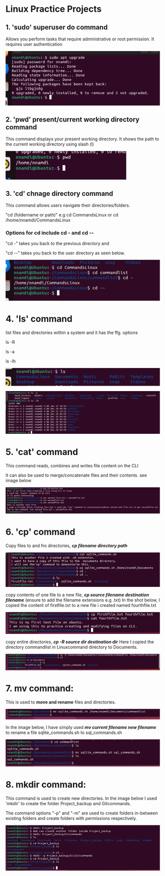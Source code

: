 # Linux Practice Projects

## 1. 'sudo' superuser do command
Allows you perform tasks that require administrative or root permission.
It requires user authentication

![Alt text](<Images/Screenshot 2024-01-15 165617.png>)



## 2. 'pwd' present/current working directory command
This command displays your present working directory. It shows the path to the current working directory using slash (l)

![Alt text](<Images/Screenshot 2024-01-15 173841.png>)



## 3. 'cd' chnage directory command
This command allows users navigate their directories/folders. 

"cd (foldername or path)" e.g cd CommandsLinux or cd /home/nnamdi/CommandsLinux

### Options for cd include cd - and cd --
"cd -" takes you back to the previous directory and 

"cd --" takes you back to the user directory as seen below.

![Alt text](<Images/Screenshot 2024-01-17 105136.png>)



# 4. 'ls' command
list files and directories within a system and it has the ffg. options

ls -R

ls -a

ls -lh

![Alt text](<Images/Screenshot 2024-01-17 114752.png>)

![Alt text](<Images/Screenshot 2024-01-17 115046.png>)



# 5. 'cat' command
This command reads, combines and writes file content on the CLI

It can also be used to merge/concatenate files and their contents. see image below

![Alt text](<Images/Screenshot 2024-01-17 132434.png>)



# 6. 'cp' command
Copy files to and fro directories, ***cp filename directory path***

![Alt text](<cp filestodir.png>)

copy contents of one file to a new file, ***cp source filename destination filename*** (ensure to add the filename extensions e.g .txt) In the shot below, I copied the content of firstfile.txt to a new file i created named fourthfile.txt

![Alt text](<Images/cp filecontent.png>)

copy entire directories, ***cp -R source dir destination dir***
Here I copied the directory commandlist in Linuxcommand directory to Documents.

![Alt text](<cp entiredir.png>)



# 7. mv command:

This is used to **move and rename** files and directories.

![Alt text](<mv files_dirs.png>)

In the image below, I have simply used ***mv current filename new filename*** to rename a file sqlite_commands.sh to sql_commands.sh

![Alt text](<mv rename.png>)




# 8. mkdir command:

This command is used to create new directories. In the image below I used 'mkdir' to create the folder Project_backup and Gitcommands.

The command options "-p" and "-m" are used to create folders in-between existing folders and create folders with permissions respectively.

![Alt text](mkdir.png)

